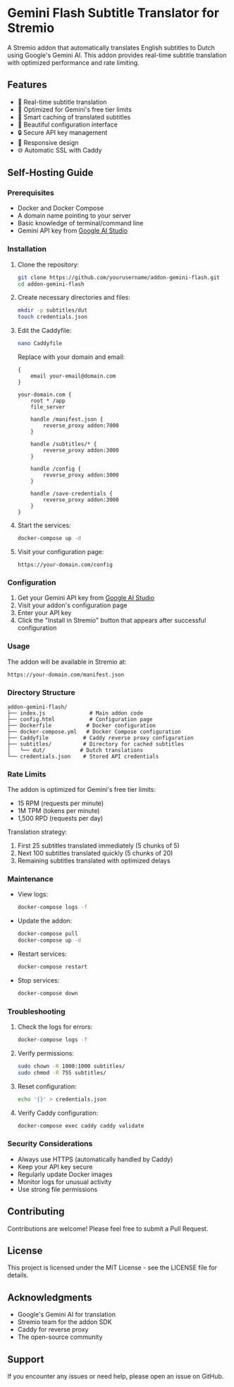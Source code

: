 # Gemini Flash Subtitle Translator for Stremio

A Stremio addon that automatically translates English subtitles to Dutch using Google's Gemini AI. This addon provides real-time subtitle translation with optimized performance and rate limiting.

## Features

- 🚀 Real-time subtitle translation
- 🎯 Optimized for Gemini's free tier limits
- 🔄 Smart caching of translated subtitles
- 🎨 Beautiful configuration interface
- 🔒 Secure API key management
- 📱 Responsive design
- 🌐 Automatic SSL with Caddy

## Self-Hosting Guide

### Prerequisites

- Docker and Docker Compose
- A domain name pointing to your server
- Basic knowledge of terminal/command line
- Gemini API key from [Google AI Studio](https://makersuite.google.com/app/apikey)

### Installation

1. Clone the repository:
   ```bash
   git clone https://github.com/yourusername/addon-gemini-flash.git
   cd addon-gemini-flash
   ```

2. Create necessary directories and files:
   ```bash
   mkdir -p subtitles/dut
   touch credentials.json
   ```

3. Edit the Caddyfile:
   ```bash
   nano Caddyfile
   ```
   Replace with your domain and email:
   ```
   {
       email your-email@domain.com
   }

   your-domain.com {
       root * /app
       file_server

       handle /manifest.json {
           reverse_proxy addon:7000
       }

       handle /subtitles/* {
           reverse_proxy addon:3000
       }

       handle /config {
           reverse_proxy addon:3000
       }

       handle /save-credentials {
           reverse_proxy addon:3000
       }
   }
   ```

4. Start the services:
   ```bash
   docker-compose up -d
   ```

5. Visit your configuration page:
   ```
   https://your-domain.com/config
   ```

### Configuration

1. Get your Gemini API key from [Google AI Studio](https://makersuite.google.com/app/apikey)
2. Visit your addon's configuration page
3. Enter your API key
4. Click the "Install in Stremio" button that appears after successful configuration

### Usage

The addon will be available in Stremio at:
```
https://your-domain.com/manifest.json
```

### Directory Structure

```
addon-gemini-flash/
├── index.js              # Main addon code
├── config.html           # Configuration page
├── Dockerfile           # Docker configuration
├── docker-compose.yml   # Docker Compose configuration
├── Caddyfile           # Caddy reverse proxy configuration
├── subtitles/          # Directory for cached subtitles
│   └── dut/           # Dutch translations
└── credentials.json    # Stored API credentials
```

### Rate Limits

The addon is optimized for Gemini's free tier limits:
- 15 RPM (requests per minute)
- 1M TPM (tokens per minute)
- 1,500 RPD (requests per day)

Translation strategy:
1. First 25 subtitles translated immediately (5 chunks of 5)
2. Next 100 subtitles translated quickly (5 chunks of 20)
3. Remaining subtitles translated with optimized delays

### Maintenance

- View logs:
  ```bash
  docker-compose logs -f
  ```

- Update the addon:
  ```bash
  docker-compose pull
  docker-compose up -d
  ```

- Restart services:
  ```bash
  docker-compose restart
  ```

- Stop services:
  ```bash
  docker-compose down
  ```

### Troubleshooting

1. Check the logs for errors:
   ```bash
   docker-compose logs -f
   ```

2. Verify permissions:
   ```bash
   sudo chown -R 1000:1000 subtitles/
   sudo chmod -R 755 subtitles/
   ```

3. Reset configuration:
   ```bash
   echo '{}' > credentials.json
   ```

4. Verify Caddy configuration:
   ```bash
   docker-compose exec caddy caddy validate
   ```

### Security Considerations

- Always use HTTPS (automatically handled by Caddy)
- Keep your API key secure
- Regularly update Docker images
- Monitor logs for unusual activity
- Use strong file permissions

## Contributing

Contributions are welcome! Please feel free to submit a Pull Request.

## License

This project is licensed under the MIT License - see the LICENSE file for details.

## Acknowledgments

- Google's Gemini AI for translation
- Stremio team for the addon SDK
- Caddy for reverse proxy
- The open-source community

## Support

If you encounter any issues or need help, please open an issue on GitHub. 